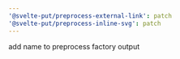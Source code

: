 ```yaml
---
'@svelte-put/preprocess-external-link': patch
'@svelte-put/preprocess-inline-svg': patch
---
```


add name to preprocess factory output
